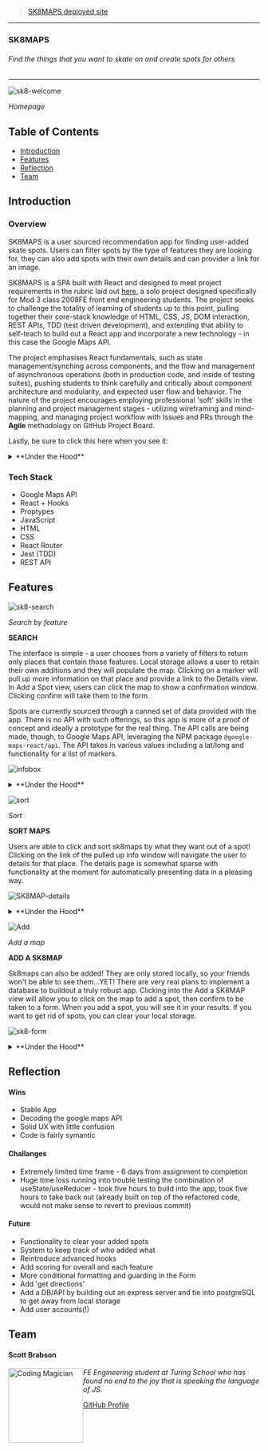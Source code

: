 >[SK8MAPS deployed site](https://brabbuss.github.io/SK8MAPS/)

---

### SK8MAPS 
###### Find the things that you want to skate on and create spots for others  

---

![sk8-welcome](https://user-images.githubusercontent.com/66697338/104991928-1b900580-59dd-11eb-85b2-3bf5b594c995.png)

*Homepage*


## Table of Contents
* [Introduction](#introduction)
* [Features](#features)
* [Reflection](#reflection)
* [Team](#team)


## Introduction

### Overview
SK8MAPS is a user sourced recommendation app for finding user-added skate spots. Users can filter spots by the type of features they are looking for, they can also add spots with their own details and can provider a link for an image.

SK8MAPS is a SPA built with React and designed to meet project requirements in the rubric laid out [here](https://frontend.turing.io/projects/module-3/binary-challenge.html), a solo project designed specifically for Mod 3 class 2008FE front end engineering students. The project seeks to challenge the totality of learning of students up to this point, pulling together their core-stack knowledge of HTML, CSS, JS, DOM interaction, REST APIs, TDD (test driven development), and extending that ability to self-teach to build out a React app and incorporate a new technology - in this case the Google Maps API.

The project emphasises React fundamentals, such as state management/synching across components, and the flow and management of asynchronous operations (both in production code, and inside of testing suites), pushing students to think carefully and critically about component architecture and modularity, and expected user flow and behavior. The nature of the project encourages employing professional 'soft' skills in the planning and project management stages - utilizing wireframing and mind-mapping, and managing project workflow with Issues and PRs through the **Agile** methodology on GitHub Project Board.

Lastly, be sure to click this here when you see it:
<details>
  <summary>**Under the Hood**</summary>
There's more info under here about the functionality being described!
</details>

### Tech Stack
* Google Maps API
* React + Hooks
* Proptypes
* JavaScript
* HTML
* CSS
* React Router
* Jest (TDD)
* REST API

## Features 

![sk8-search](https://user-images.githubusercontent.com/66697338/104991926-1af76f00-59dd-11eb-8f1c-4aa6da6b5a83.png)

*Search by feature*

**SEARCH**

The interface is simple - a user chooses from a variety of filters to return only places that contain those features. Local storage allows a user to retain their own additions and they will populate the map. Clicking on a marker will pull up more information on that place and provide a link to the Details view. In Add a Spot view, users can click the map to show a confirmation window. Clicking confirm will take them to the form.

Spots are currently sourced through a canned set of data provided with the app. There is no API with such offerings, so this app is more of a proof of concept and ideally a prototype for the real thing. The API calls are being made, though, to Google Maps API, leveraging the NPM package `@google-maps-react/api`. The API takes in various values including a lat/long and functionality for a list of markers. 

![infobox](https://user-images.githubusercontent.com/66697338/104993496-24360b00-59e0-11eb-97c6-158174cc8ce1.gif)

<details>
  <summary>**Under the Hood**</summary>

---

The Google Maps API was a tough cookie to crack. While we've been used to working with traditional JSON information, that we usually parse into presentable text in one form or another, the maps API returns what is essentially a portion of a map. Each request instantiates a new portion of the map, depending on the bounding locations, zoom level, lat/lng, etc.

Once the bounds are set and zoom/lat/lng determined, the API will be able to determine whether or not the array of marker objects being passed in will render on that portion of the map. Clicking a marker passes in a lat/lng at that mouse click location on the map, popping an information box on the location recieved from the prop being passed in.

![skate-map-infobox](https://user-images.githubusercontent.com/66697338/104991917-1763e800-59dd-11eb-8dc7-c36b8d40cc23.png)

That is the general understanding that guides implementation of various map objects

---

</details>

![sort](https://user-images.githubusercontent.com/66697338/104994159-3d8b8700-59e1-11eb-887d-d4299e093696.gif)

*Sort*

**SORT MAPS** 

Users are able to click and sort sk8maps by what they want out of a spot! Clicking on the link of the pulled up info window will navigate the user to details for that place. The details page is somewhat sparse with functionality at the moment for automatically presenting data in a pleasing way.

![SK8MAP-details](https://user-images.githubusercontent.com/66697338/105081308-3ef39880-5a4f-11eb-87d3-df18c07de23b.png)

<details>
  <summary>**Under the Hood**</summary>

---

The logic for this was fun. Passing the array of places as a prop first to a 'sort view' component allowed filtering of the data before passing it as a prop to the Map component, which is common to another page. This allows us to leave the Map component unchanged, instead grooming the data at a higher level. It's lean, it works, it's pleasing!

---

</details>

![Add](https://media.giphy.com/media/gS0wPqF1F7wRiSqeON/giphy.gif)

*Add a map*

**ADD A SK8MAP**

Sk8maps can also be added! They are only stored locally, so your friends won't be able to see them...YET! There are very real plans to implement a database to buildout a truly robust app. Clicking into the Add a SK8MAP view will allow you to click on the map to add a spot, then confirm to be taken to a form. When you add a spot, you will see it in your results. If you want to get rid of spots, you can clear your local storage.

![sk8-form](https://user-images.githubusercontent.com/66697338/104991922-1a5ed880-59dd-11eb-8d45-d6d467f5cc27.png)

<details>
  <summary>**Under the Hood**</summary>

---

Similar to the logic of adding a marker, or an infobox, clicking on the map in add view passes a prop to the Map component letting it know that we are now in 'add-view', so clicking on the map (not a marker) provides different behavior. Clicking on a spot passes in the `latlng` property of the mouse event (a function of the Google Maps API).

---

</details>


## Reflection

#### Wins

* Stable App
* Decoding the google maps API
* Solid UX with little confusion
* Code is fairly symantic

#### Challanges

* Extremely limited time frame - 6 days from assignment to completion
* Huge time loss running into trouble testing the combination of useState/useReducer - took five hours to build into the app, took five hours to take back out (already built on top of the refactored code, would not make sense to revert to previous commit)

#### Future

* Functionality to clear your added spots
* System to keep track of who added what
* Reintroduce advanced hooks
* Add scoring for overall and each feature
* More conditional formatting and guarding in the Form
* Add 'get directions'
* Add a DB/API by building out an express server and tie into postgreSQL to get away from local storage
* Add user accounts(!) 

## Team

<h4>Scott Brabson</h4>
<img src="https://avatars1.githubusercontent.com/u/66697338?s=460&u=3d2e338fdeb625c1940a87b1cfdb7ba6e7d16c5c&v=4" alt="Coding Magician"
 width="150" height="auto" style="float: left" />

*FE Engineering student at Turing School who has found no end to the joy that is speaking the language of JS.*

[GitHub Profile](https://github.com/brabbuss)
